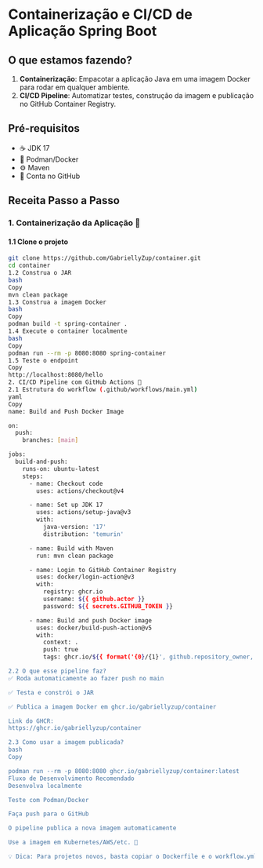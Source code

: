 # Containerização e CI/CD de Aplicação Spring Boot

## O que estamos fazendo?
1. **Containerização**: Empacotar a aplicação Java em uma imagem Docker para rodar em qualquer ambiente.
2. **CI/CD Pipeline**: Automatizar testes, construção da imagem e publicação no GitHub Container Registry.

## Pré-requisitos
- ☕ JDK 17
- 🐳 Podman/Docker
- ⚙️ Maven
- 🐙 Conta no GitHub

## Receita Passo a Passo

### 1. Containerização da Aplicação 🐋

#### 1.1 Clone o projeto
```bash
git clone https://github.com/GabriellyZup/container.git
cd container
1.2 Construa o JAR
bash
Copy
mvn clean package
1.3 Construa a imagem Docker
bash
Copy
podman build -t spring-container .
1.4 Execute o container localmente
bash
Copy
podman run --rm -p 8080:8080 spring-container
1.5 Teste o endpoint
Copy
http://localhost:8080/hello
2. CI/CD Pipeline com GitHub Actions 🚀
2.1 Estrutura do workflow (.github/workflows/main.yml)
yaml
Copy
name: Build and Push Docker Image

on:
  push:
    branches: [main]

jobs:
  build-and-push:
    runs-on: ubuntu-latest
    steps:
      - name: Checkout code
        uses: actions/checkout@v4

      - name: Set up JDK 17
        uses: actions/setup-java@v3
        with:
          java-version: '17'
          distribution: 'temurin'

      - name: Build with Maven
        run: mvn clean package

      - name: Login to GitHub Container Registry
        uses: docker/login-action@v3
        with:
          registry: ghcr.io
          username: ${{ github.actor }}
          password: ${{ secrets.GITHUB_TOKEN }}

      - name: Build and push Docker image
        uses: docker/build-push-action@v5
        with:
          context: .
          push: true
          tags: ghcr.io/${{ format('{0}/{1}', github.repository_owner, 'container') | lower }}:latest  

2.2 O que esse pipeline faz?
✅ Roda automaticamente ao fazer push no main

✅ Testa e constrói o JAR

✅ Publica a imagem Docker em ghcr.io/gabriellyzup/container

Link do GHCR:
https://ghcr.io/gabriellyzup/container

2.3 Como usar a imagem publicada?
bash
Copy

podman run --rm -p 8080:8080 ghcr.io/gabriellyzup/container:latest
Fluxo de Desenvolvimento Recomendado
Desenvolva localmente

Teste com Podman/Docker

Faça push para o GitHub

O pipeline publica a nova imagem automaticamente

Use a imagem em Kubernetes/AWS/etc. 🎉

💡 Dica: Para projetos novos, basta copiar o Dockerfile e o workflow.yml!kflow.ym